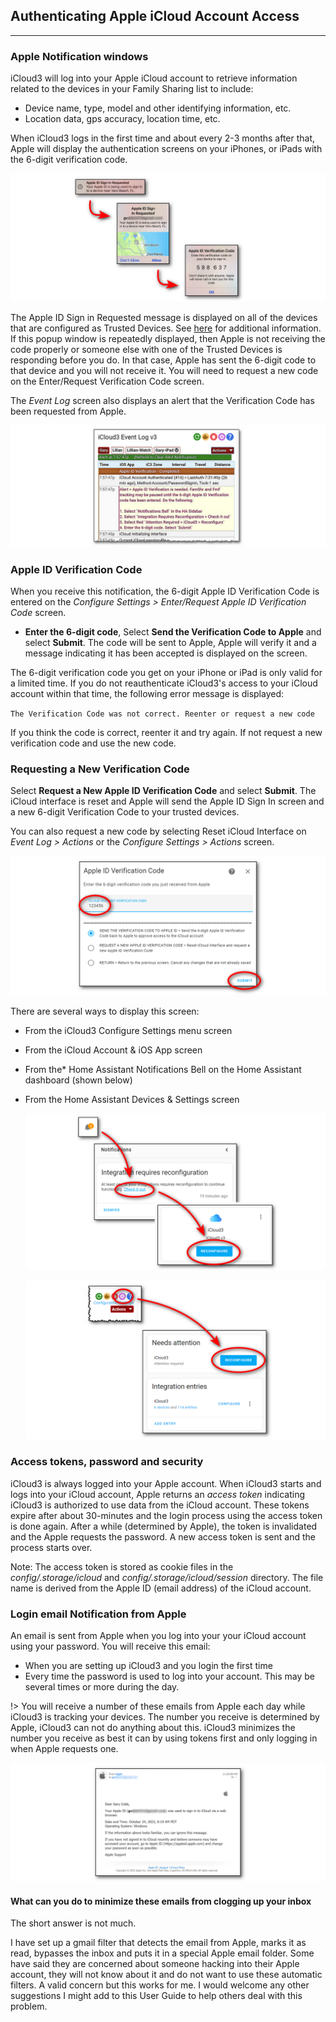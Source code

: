 ## Authenticating Apple iCloud Account Access <!-- {docsify-ignore} -->

------

### Apple Notification windows

iCloud3 will log into your Apple iCloud account to retrieve information related to the devices in your Family Sharing list to include:

- Device name, type, model and other identifying information, etc.
- Location data, gps accuracy, location time, etc.

When iCloud3 logs in the first time and about every 2-3 months after that, Apple will display the authentication screens on your iPhones, or iPads with the 6-digit verification code. 

![](../images/auth-process-0-apple-notification.png)

The Apple ID Sign in Requested message is displayed on all of the devices that are configured as Trusted Devices. See [here](https://support.apple.com/en-us/HT205064) for additional information. If this popup window is repeatedly displayed, then Apple is not receiving the code properly or someone else with one of the Trusted Devices is responding before you do. In that case, Apple has sent the 6-digit code to that device and you will not receive it. You will need to request a new code on the Enter/Request Verification Code screen.

The *Event Log* screen also displays an alert that the Verification Code has been requested from Apple.

![](../images/auth-process-evlog-msg.png)



### Apple ID Verification Code

When you receive this notification, the 6-digit Apple ID Verification Code is entered on the *Configure Settings > Enter/Request Apple ID Verification Code* screen. 

- **Enter the 6-digit code**, Select **Send the Verification Code to Apple** and select **Submit**. The code will be sent to Apple,  Apple will verify it and a message indicating it has been accepted is displayed on the screen. 

The 6-digit verification code you get on your iPhone or iPad is only valid for a limited time. If you do not reauthenticate iCloud3's access to your iCloud account within that time, the following error message is displayed:

​		`The Verification Code was not correct. Reenter or request a new code`

If you think the code is correct, reenter it and try again. If not request a new verification code and use the new code.

### Requesting a New Verification Code

Select **Request a New Apple ID Verification Code** and select **Submit**. The iCloud interface is reset and Apple will send the Apple ID Sign In screen and a new 6-digit Verification Code to your trusted devices.

You can also request a new code by selecting Reset iCloud Interface on *Event Log > Actions* or the *Configure Settings > Actions* screen.

![](../images/auth-process-3-code-entry.png)

There are several ways to display this screen:

- From the iCloud3 Configure Settings menu screen
- From the iCloud Account & iOS App screen
- From the* Home Assistant Notifications Bell on the Home Assistant dashboard (shown below)
- From the Home Assistant Devices & Settings screen 

  ![](../images/auth-process-1-notification.png)

  ![](../images/auth-process-2-ic3-config.png)



### Access tokens, password and security

iCloud3 is always logged into your Apple account. When iCloud3 starts and logs into your iCloud account, Apple returns an *access token* indicating iCloud3 is authorized to use data from the iCloud account. These tokens expire after about 30-minutes and the login process using the access token is done again. After a while (determined by Apple), the token is invalidated and the Apple requests the password. A new access token is sent and the process starts over.

Note: The access token is stored as cookie files in the *config/.storage/icloud* and *config/.storage/icloud/session* directory. The file name is derived from the Apple ID (email address) of the iCloud account.



### Login email Notification from Apple

An email is sent from Apple when you log into your your iCloud account using your password. You will receive this email:

- When you are setting up iCloud3 and you login the first time
- Every time the password is used to log into your account. This may be several times or more during the day.

!> You will receive a number of these emails from Apple each day while iCloud3 is tracking your devices. The number you receive is determined by Apple, iCloud3 can not do anything about this.  iCloud3 minimizes the number you receive as best it can by using tokens first and only logging in when Apple requests one.

![](../images/auth-apple-email.png)

####  What can you do to minimize these emails from clogging up your inbox

The short answer is not much. 

I have set up a gmail filter that detects the email from Apple, marks it as read, bypasses the inbox and puts it in a special Apple email folder. Some have said they are concerned about someone hacking into their Apple account, they will not know about it and do not want to use these automatic filters. A valid concern but this works for me. I would welcome any other suggestions I might add to this User Guide to help others deal with this problem.
